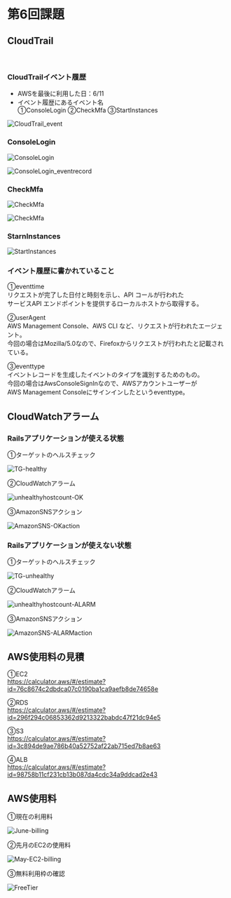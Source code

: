 # 第6回課題

## CloudTrail
<br>

### CloudTrailイベント履歴
* AWSを最後に利用した日：6/11<br>
* イベント履歴にあるイベント名<br>
①ConsoleLogin
②CheckMfa
③StartInstances

![CloudTrail_event](images/CloudTrail_event.png)

### ConsoleLogin
![ConsoleLogin](images/ConsoleLogin.png)

![ConsoleLogin_eventrecord](images/ConsoleLogin_eventrecord.png)

### CheckMfa
![CheckMfa](images/CheckMfa.png)

![CheckMfa](images/CheckMfa_eventrecord.png)

### StarnInstances
![StartInstances](images/StartInstances.png)

### イベント履歴に書かれていること
①eventtime<br>
リクエストが完了した日付と時刻を示し、API コールが行われた<br>
サービスAPI エンドポイントを提供するローカルホストから取得する。
<br>

②userAgent<br>
AWS Management Console、AWS CLI など、リクエストが行われたエージェント。<br>
今回の場合はMozilla/5.0なので、Firefoxからリクエストが行われたと記載されている。

③eventtype<br>
イベントレコードを生成したイベントのタイプを識別するためのもの。<br>
今回の場合はAwsConsoleSignInなので、AWSアカウントユーザーが<br>
AWS Management Consoleにサインインしたというeventtype。

## CloudWatchアラーム

### Railsアプリケーションが使える状態
①ターゲットのヘルスチェック

![TG-healthy](images/TG-healthy.png)

②CloudWatchアラーム

![unhealthyhostcount-OK](images/unhealthyhostcount-OK.png)

③AmazonSNSアクション

![AmazonSNS-OKaction](images/AmazonSNS-OKaction.png)

### Railsアプリケーションが使えない状態
①ターゲットのヘルスチェック

![TG-unhealthy](images/TG-unhealthy.png)

②CloudWatchアラーム

![unhealthyhostcount-ALARM](images/unhealthyhostcount-ALARM.png)

③AmazonSNSアクション

![AmazonSNS-ALARMaction](images/AmazonSNS-ALARMaction.png)


## AWS使用料の見積
①EC2<br>
https://calculator.aws/#/estimate?id=76c8674c2dbdca07c0190ba1ca9aefb8de74658e

②RDS<br>
https://calculator.aws/#/estimate?id=296f294c06853362d9213322babdc47f21dc94e5

③S3<br>
https://calculator.aws/#/estimate?id=3c894de9ae786b40a52752af22ab715ed7b8ae63

④ALB<br>
https://calculator.aws/#/estimate?id=98758b11cf231cb13b087da4cdc34a9ddcad2e43

## AWS使用料
①現在の利用料<br>

![June-billing](images/June-billing.png)

②先月のEC2の使用料<br>


![May-EC2-billing](images/May-EC2-billing.png)

③無料利用枠の確認

![FreeTier](images/FreeTier.png)

